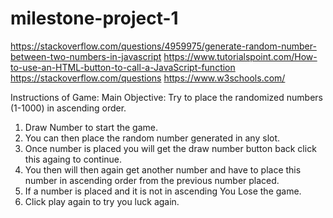 # milestone-project-1

https://stackoverflow.com/questions/4959975/generate-random-number-between-two-numbers-in-javascript
https://www.tutorialspoint.com/How-to-use-an-HTML-button-to-call-a-JavaScript-function
https://stackoverflow.com/questions
https://www.w3schools.com/

Instructions of Game:
	Main Objective:
		Try to place the randomized numbers (1-1000) in ascending order.

1. Draw Number to start the game.
2. You can then place the random number generated in any slot.
3. Once number is placed you will get the draw number button back click this againg to continue.
4. You then will then again get another number and have to place this number in ascending order from the previous number placed.
5. If a number is placed and it is not in ascending You Lose the game.
6. Click play again to try you luck again.
